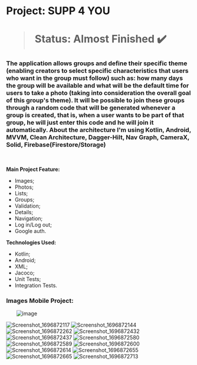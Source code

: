 <h1> Project: SUPP 4 YOU <h1> 

  > Status: Almost Finished ✔️
  
  ### The application allows groups and define their specific theme (enabling creators to select specific characteristics that users who want in the group must follow) such as: how many days the group will be available and what will be the default time for users to take a photo (taking into consideration the overall goal of this group's theme). It will be possible to join these groups through a random code that will be generated whenever a group is created, that is, when a user wants to be part of that group, he will just enter this code and he will join it automatically. About the architecture I'm using Kotlin, Android, MVVM, Clean Architecture, Dagger-Hilt, Nav Graph, CameraX, Solid, Firebase(Firestore/Storage)
  
  <br>
  
  <strong> Main Project Feature: </strong>
  + Images;
  + Photos;
  + Lists;
  + Groups;
  + Validation;
  + Details;
  + Navigation;
  + Log in/Log out;
  + Google auth.
  
  <strong>Technologies Used: </strong>
   + Kotlin;
   + Android;
   + XML;
   + Jacoco;
   + Unit Tests;
   + Integration Tests.
  
   ### Images Mobile Project:
  
&nbsp;&nbsp;&nbsp;&nbsp;&nbsp;&nbsp;
![image](https://github.com/gugapadilha/supp4you-app/assets/79876042/5354eedf-e762-467b-adc9-2f73346b411a)

![Screenshot_1696872117](https://github.com/gugapadilha/supp4you-app/assets/79876042/27f2487f-0f5d-4153-b55a-8d389492b790)
![Screenshot_1696872144](https://github.com/gugapadilha/supp4you-app/assets/79876042/3f4edb95-2a76-4a66-a990-fa45e424575f)
![Screenshot_1696872262](https://github.com/gugapadilha/supp4you-app/assets/79876042/741cff33-f0b7-48d7-9c67-68e1274369b9)
![Screenshot_1696872432](https://github.com/gugapadilha/supp4you-app/assets/79876042/16ad236d-91a4-477f-8b29-219d88e220fe)
![Screenshot_1696872437](https://github.com/gugapadilha/supp4you-app/assets/79876042/4f38dcae-e578-408f-a36b-dd7903223433)
![Screenshot_1696872580](https://github.com/gugapadilha/supp4you-app/assets/79876042/226b259b-aecc-4832-99b3-b8585548c33c)
![Screenshot_1696872589](https://github.com/gugapadilha/supp4you-app/assets/79876042/f14e77ea-33da-48e4-8d8f-8486f553ab8d)
![Screenshot_1696872600](https://github.com/gugapadilha/supp4you-app/assets/79876042/59198eef-9189-4921-a132-aca58e380ab1)
![Screenshot_1696872614](https://github.com/gugapadilha/supp4you-app/assets/79876042/d85081df-9272-45a9-b56b-f903aefc3d10)
![Screenshot_1696872655](https://github.com/gugapadilha/supp4you-app/assets/79876042/f4dc0150-8bd5-4771-9577-a346f1251b31)
![Screenshot_1696872665](https://github.com/gugapadilha/supp4you-app/assets/79876042/425303a4-9a86-4030-a5cd-f1394f39752b)
![Screenshot_1696872713](https://github.com/gugapadilha/supp4you-app/assets/79876042/36f0fc32-a561-4e15-adb8-d6f3a703617a)
